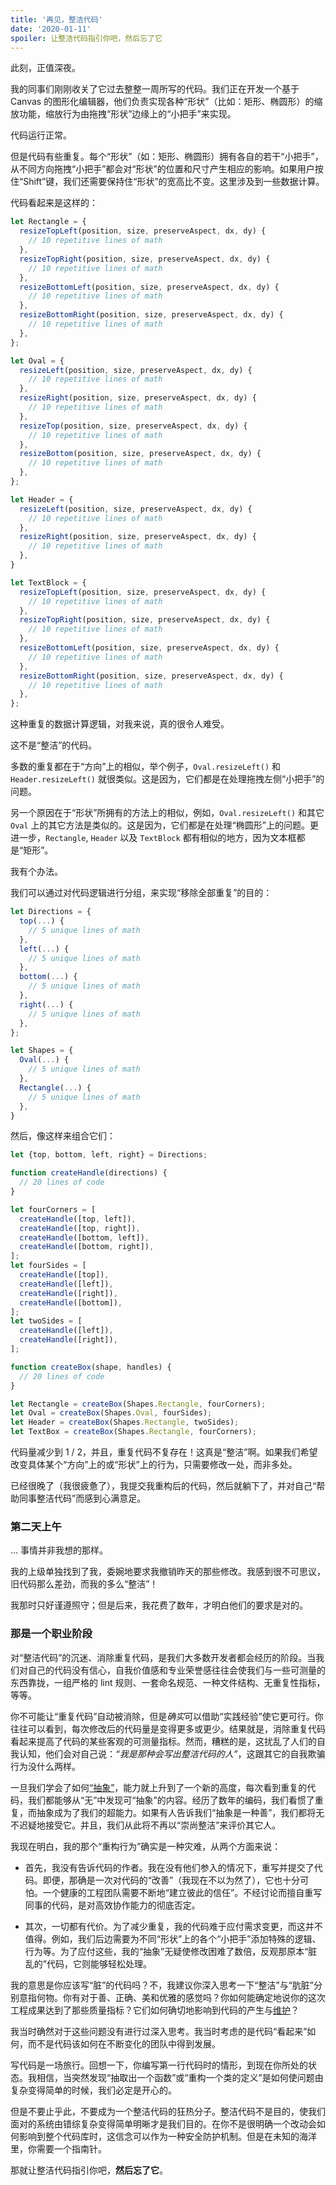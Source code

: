 ```yaml
---
title: '再见，整洁代码'
date: '2020-01-11'
spoiler: 让整洁代码指引你吧，然后忘了它
---
```


此刻，正值深夜。

我的同事们刚刚收关了它过去整整一周所写的代码。我们正在开发一个基于 Canvas 的图形化编辑器，他们负责实现各种“形状”（比如：矩形、椭圆形）的缩放功能，缩放行为由拖拽“形状”边缘上的“小把手”来实现。

代码运行正常。

但是代码有些重复。每个“形状”（如：矩形、椭圆形）拥有各自的若干“小把手”，从不同方向拖拽“小把手”都会对“形状”的位置和尺寸产生相应的影响。如果用户按住“Shift”键，我们还需要保持住“形状”的宽高比不变。这里涉及到一些数据计算。

代码看起来是这样的：

```jsx
let Rectangle = {
  resizeTopLeft(position, size, preserveAspect, dx, dy) {
    // 10 repetitive lines of math
  },
  resizeTopRight(position, size, preserveAspect, dx, dy) {
    // 10 repetitive lines of math
  },
  resizeBottomLeft(position, size, preserveAspect, dx, dy) {
    // 10 repetitive lines of math
  },
  resizeBottomRight(position, size, preserveAspect, dx, dy) {
    // 10 repetitive lines of math
  },
};

let Oval = {
  resizeLeft(position, size, preserveAspect, dx, dy) {
    // 10 repetitive lines of math
  },
  resizeRight(position, size, preserveAspect, dx, dy) {
    // 10 repetitive lines of math
  },
  resizeTop(position, size, preserveAspect, dx, dy) {
    // 10 repetitive lines of math
  },
  resizeBottom(position, size, preserveAspect, dx, dy) {
    // 10 repetitive lines of math
  },
};

let Header = {
  resizeLeft(position, size, preserveAspect, dx, dy) {
    // 10 repetitive lines of math
  },
  resizeRight(position, size, preserveAspect, dx, dy) {
    // 10 repetitive lines of math
  },  
}

let TextBlock = {
  resizeTopLeft(position, size, preserveAspect, dx, dy) {
    // 10 repetitive lines of math
  },
  resizeTopRight(position, size, preserveAspect, dx, dy) {
    // 10 repetitive lines of math
  },
  resizeBottomLeft(position, size, preserveAspect, dx, dy) {
    // 10 repetitive lines of math
  },
  resizeBottomRight(position, size, preserveAspect, dx, dy) {
    // 10 repetitive lines of math
  },
};
```

这种重复的数据计算逻辑，对我来说，真的很令人难受。

这不是“整洁”的代码。

多数的重复都在于“方向”上的相似，举个例子，`Oval.resizeLeft()` 和 `Header.resizeLeft()` 就很类似。这是因为，它们都是在处理拖拽左侧“小把手”的问题。

另一个原因在于“形状”所拥有的方法上的相似，例如，`Oval.resizeLeft()` 和其它 `Oval` 上的其它方法是类似的。这是因为，它们都是在处理“椭圆形”上的问题。更进一步，`Rectangle`, `Header` 以及 `TextBlock` 都有相似的地方，因为文本框都是“矩形”。

我有个办法。

我们可以通过对代码逻辑进行分组，来实现“移除全部重复”的目的：

```jsx
let Directions = {
  top(...) {
    // 5 unique lines of math
  },
  left(...) {
    // 5 unique lines of math
  },
  bottom(...) {
    // 5 unique lines of math
  },
  right(...) {
    // 5 unique lines of math
  },
};

let Shapes = {
  Oval(...) {
    // 5 unique lines of math
  },
  Rectangle(...) {
    // 5 unique lines of math
  },
}
```

然后，像这样来组合它们：

```jsx
let {top, bottom, left, right} = Directions;

function createHandle(directions) {
  // 20 lines of code
}

let fourCorners = [
  createHandle([top, left]),
  createHandle([top, right]),
  createHandle([bottom, left]),
  createHandle([bottom, right]),
];
let fourSides = [
  createHandle([top]),
  createHandle([left]),
  createHandle([right]),
  createHandle([bottom]),
];
let twoSides = [
  createHandle([left]),
  createHandle([right]),
];

function createBox(shape, handles) {
  // 20 lines of code
}

let Rectangle = createBox(Shapes.Rectangle, fourCorners);
let Oval = createBox(Shapes.Oval, fourSides);
let Header = createBox(Shapes.Rectangle, twoSides);
let TextBox = createBox(Shapes.Rectangle, fourCorners);
```

代码量减少到 1 / 2，并且，重复代码不复存在！这真是“整洁”啊。如果我们希望改变具体某个“方向”上的或“形状”上的行为，只需要修改一处，而非多处。

已经很晚了（我很疲惫了），我提交我重构后的代码，然后就躺下了，并对自己“帮助同事整洁代码”而感到心满意足。

### 第二天上午

... 事情并非我想的那样。

我的上级单独找到了我，委婉地要求我撤销昨天的那些修改。我感到很不可思议，旧代码那么差劲，而我的多么“整洁”！

我那时只好谨遵照守；但是后来，我花费了数年，才明白他们的要求是对的。

### 那是一个职业阶段

对“整洁代码”的沉迷、消除重复代码，是我们大多数开发者都会经历的阶段。当我们对自己的代码没有信心，自我价值感和专业荣誉感往往会使我们与一些可测量的东西靠拢，一组严格的 lint 规则、一套命名规范、一种文件结构、无重复性指标，等等。

你不可能让“重复代码”自动被消除，但是*确实*可以借助“实践经验”使它更可行。你往往可以看到，每次修改后的代码量是变得更多或更少。结果就是，消除重复代码看起来提高了代码的某些客观的可测量指标。然而，糟糕的是，这扰乱了人们的自我认知，他们会对自己说：*“我是那种会写出整洁代码的人”*，这跟其它的自我欺骗行为没什么两样。

一旦我们学会了如何[“抽象”](https://www.sandimetz.com/blog/2016/1/20/the-wrong-abstraction)，能力就上升到了一个新的高度，每次看到重复的代码，我们都能够从“无”中发现可“抽象”的内容。经历了数年的编码，我们看惯了重复，而抽象成为了我们的超能力。如果有人告诉我们“抽象是一种善”，我们都将无不迟疑地接受它。并且，我们从此将不再以“崇尚整洁”来评价其它人。

我现在明白，我的那个“重构行为”确实是一种灾难，从两个方面来说：

* 首先，我没有告诉代码的作者。我在没有他们参入的情况下，重写并提交了代码。即便，那确是一次对代码的“改善”（我现在不以为然了），它也十分可怕。一个健康的工程团队需要不断地“建立彼此的信任”。不经讨论而擅自重写同事的代码，是对高效协作能力的彻底否定。

* 其次，一切都有代价。为了减少重复，我的代码难于应付需求变更，而这并不值得。例如，我们后边需要为不同“形状”上的各个“小把手”添加特殊的逻辑、行为等。为了应付这些，我的“抽象”无疑使修改困难了数倍，反观那原本“脏乱的”代码，它则能够轻松处理。

我的意思是你应该写“脏”的代码吗？不，我建议你深入思考一下“整洁”与“肮脏”分别意指何物。你有对于善、正确、美和优雅的感觉吗？你如何能确定地说你的这次工程成果达到了那些质量指标？它们如何确切地影响到代码的产生与[维护](/zh-hans/optimized-for-change/)？

我当时确然对于这些问题没有进行过深入思考。我当时考虑的是代码“看起来”如何，而不是代码该如何在不断变化的团队中得到发展。

写代码是一场旅行。回想一下，你编写第一行代码时的情形，到现在你所处的状态。我相信，当突然发现“抽取出一个函数”或“重构一个类的定义”是如何使问题由复杂变得简单的时候，我们必定是开心的。

但是不要止乎此，不要成为一个整洁代码的狂热分子。整洁代码不是目的，使我们面对的系统由错综复杂变得简单明晰才是我们目的。在你不是很明确一个改动会如何影响到整个代码库时，这信念可以作为一种安全防护机制。但是在未知的海洋里，你需要一个指南针。

那就让整洁代码指引你吧，**然后忘了它**。